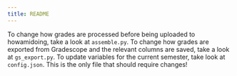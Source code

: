 ```yaml
---
title: README
---
```


To change how grades are processed before being uploaded to howamidoing, take a look at `assemble.py`. To change how grades are exported from Gradescope and the relevant columns are saved, take a look at `gs_export.py`. To update variables for the current semester, take look at `config.json`. This is the only file that should require changes!
